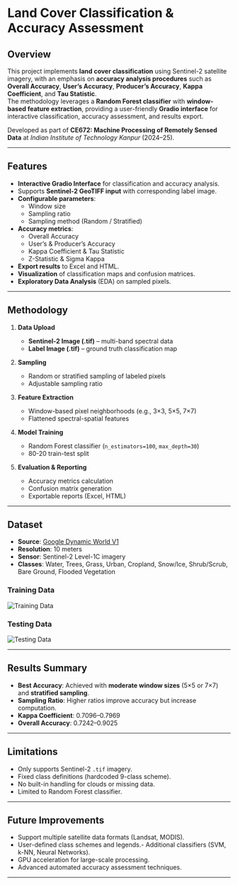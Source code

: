 # Land Cover Classification & Accuracy Assessment

## Overview
This project implements **land cover classification** using Sentinel-2 satellite imagery, with an emphasis on **accuracy analysis procedures** such as **Overall Accuracy**, **User’s Accuracy**, **Producer’s Accuracy**, **Kappa Coefficient**, and **Tau Statistic**.  
The methodology leverages a **Random Forest classifier** with **window-based feature extraction**, providing a user-friendly **Gradio interface** for interactive classification, accuracy assessment, and results export.

Developed as part of **CE672: Machine Processing of Remotely Sensed Data** at *Indian Institute of Technology Kanpur* (2024–25).

---

## Features
- **Interactive Gradio Interface** for classification and accuracy analysis.
- Supports **Sentinel-2 GeoTIFF input** with corresponding label image.
- **Configurable parameters**:
  - Window size
  - Sampling ratio
  - Sampling method (Random / Stratified)
- **Accuracy metrics**:
  - Overall Accuracy
  - User’s & Producer’s Accuracy
  - Kappa Coefficient & Tau Statistic
  - Z-Statistic & Sigma Kappa
- **Export results** to Excel and HTML.
- **Visualization** of classification maps and confusion matrices.
- **Exploratory Data Analysis** (EDA) on sampled pixels.

---

## Methodology
1. **Data Upload**  
   - **Sentinel-2 Image (.tif)** – multi-band spectral data  
   - **Label Image (.tif)** – ground truth classification map

2. **Sampling**  
   - Random or stratified sampling of labeled pixels  
   - Adjustable sampling ratio

3. **Feature Extraction**  
   - Window-based pixel neighborhoods (e.g., 3×3, 5×5, 7×7)  
   - Flattened spectral-spatial features

4. **Model Training**  
   - Random Forest classifier (`n_estimators=100`, `max_depth=30`)  
   - 80-20 train-test split

5. **Evaluation & Reporting**  
   - Accuracy metrics calculation  
   - Confusion matrix generation  
   - Exportable reports (Excel, HTML)  

---

## Dataset
- **Source**: [Google Dynamic World V1](https://dynamicworld.app)  
- **Resolution**: 10 meters  
- **Sensor**: Sentinel-2 Level-1C imagery  
- **Classes**: Water, Trees, Grass, Urban, Cropland, Snow/Ice, Shrub/Scrub, Bare Ground, Flooded Vegetation

### Training Data
![Training Data](images/train_data.png)

### Testing Data
![Testing Data](images/test_data.png)

---

## Results Summary
- **Best Accuracy**: Achieved with **moderate window sizes** (5×5 or 7×7) and **stratified sampling**.
- **Sampling Ratio**: Higher ratios improve accuracy but increase computation.
- **Kappa Coefficient**: 0.7096–0.7969  
- **Overall Accuracy**: 0.7242–0.9025  

---

## Limitations
- Only supports Sentinel-2 `.tif` imagery.
- Fixed class definitions (hardcoded 9-class scheme).
- No built-in handling for clouds or missing data.
- Limited to Random Forest classifier.

---

## Future Improvements
- Support multiple satellite data formats (Landsat, MODIS).
- User-defined class schemes and legends.- Additional classifiers (SVM, k-NN, Neural Networks).
- GPU acceleration for large-scale processing.
- Advanced automated accuracy assessment techniques.

---

